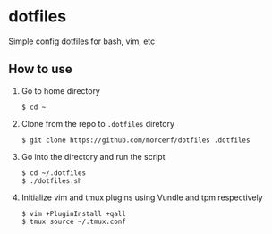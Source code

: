 # dotfiles
Simple config dotfiles for bash, vim, etc

## How to use
1. Go to home directory  
    
    ```shell
    $ cd ~
    ```
    
2. Clone from the repo to `.dotfiles` diretory  

    ```shell
    $ git clone https://github.com/morcerf/dotfiles .dotfiles
    ```
    
3. Go into the directory and run the script

    ```shell
    $ cd ~/.dotfiles
    $ ./dotfiles.sh
    ```
    
4. Initialize vim and tmux plugins using Vundle and tpm respectively  

    ```shell
    $ vim +PluginInstall +qall
    $ tmux source ~/.tmux.conf
    ```
